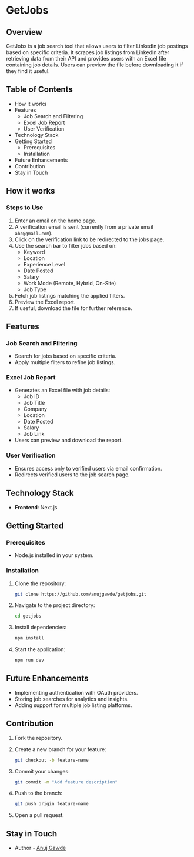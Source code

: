 # GetJobs

## Overview

GetJobs is a job search tool that allows users to filter LinkedIn job postings based on specific criteria. It scrapes job listings from LinkedIn after retrieving data from their API and provides users with an Excel file containing job details. Users can preview the file before downloading it if they find it useful.

## Table of Contents

- How it works
- Features
  - Job Search and Filtering
  - Excel Job Report
  - User Verification
- Technology Stack
- Getting Started
  - Prerequisites
  - Installation
- Future Enhancements
- Contribution
- Stay in Touch

## How it works

### Steps to Use

1.  Enter an email on the home page.
2.  A verification email is sent (currently from a private email `abc@gmail.com`).
3.  Click on the verification link to be redirected to the jobs page.
4.  Use the search bar to filter jobs based on:
    - Keyword
    - Location
    - Experience Level
    - Date Posted
    - Salary
    - Work Mode (Remote, Hybrid, On-Site)
    - Job Type
5.  Fetch job listings matching the applied filters.
6.  Preview the Excel report.
7.  If useful, download the file for further reference.

## Features

### Job Search and Filtering

- Search for jobs based on specific criteria.
- Apply multiple filters to refine job listings.

### Excel Job Report

- Generates an Excel file with job details:
  - Job ID
  - Job Title
  - Company
  - Location
  - Date Posted
  - Salary
  - Job Link
- Users can preview and download the report.

### User Verification

- Ensures access only to verified users via email confirmation.
- Redirects verified users to the job search page.

## Technology Stack

- **Frontend**: Next.js

## Getting Started

### Prerequisites

- Node.js installed in your system.

### Installation

1.  Clone the repository:

    ```bash
    git clone https://github.com/anujgawde/getjobs.git
    ```

2.  Navigate to the project directory:

    ```bash
    cd getjobs
    ```

3.  Install dependencies:

    ```bash
    npm install
    ```

4.  Start the application:

    ```bash
    npm run dev
    ```

## Future Enhancements

- Implementing authentication with OAuth providers.
- Storing job searches for analytics and insights.
- Adding support for multiple job listing platforms.

## Contribution

1.  Fork the repository.
2.  Create a new branch for your feature:

    ```bash
    git checkout -b feature-name
    ```

3.  Commit your changes:

    ```bash
    git commit -m "Add feature description"
    ```

4.  Push to the branch:

    ```bash
    git push origin feature-name
    ```

5.  Open a pull request.

## Stay in Touch

- Author - [Anuj Gawde](https://x.com/axgdevv)
